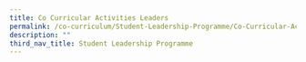 ```yaml
---
title: Co Curricular Activities Leaders
permalink: /co-curriculum/Student-Leadership-Programme/Co-Curricular-Activities-Leaders/permalink/
description: ""
third_nav_title: Student Leadership Programme
---
```

